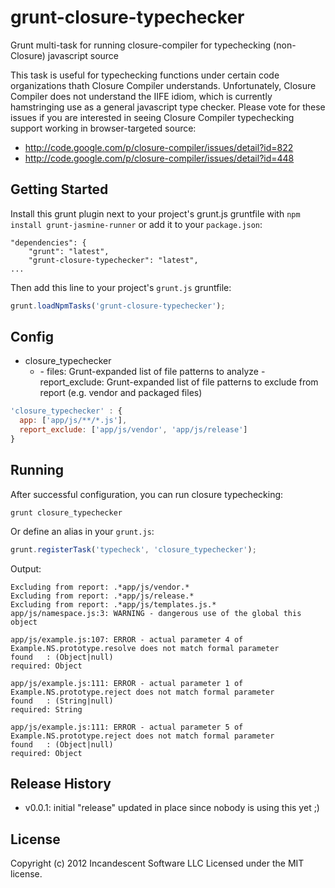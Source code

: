 # grunt-closure-typechecker

Grunt multi-task for running closure-compiler for typechecking (non-Closure) javascript source

This task is useful for typechecking functions under certain code organizations thath Closure Compiler understands.
Unfortunately, Closure Compiler does not understand the IIFE idiom, which is currently hamstringing use as a general javascript type checker.
Please vote for these issues if you are interested in seeing Closure Compiler typechecking support working in browser-targeted source:

* http://code.google.com/p/closure-compiler/issues/detail?id=822
* http://code.google.com/p/closure-compiler/issues/detail?id=448

## Getting Started

Install this grunt plugin next to your project's grunt.js gruntfile with `npm install grunt-jasmine-runner` or add it to your `package.json`:

```
"dependencies": {
    "grunt": "latest",
    "grunt-closure-typechecker": "latest",
...
```

Then add this line to your project's `grunt.js` gruntfile:

```javascript
grunt.loadNpmTasks('grunt-closure-typechecker');
```

## Config
- closure_typechecker
  - <config name>
    - files: Grunt-expanded list of file patterns to analyze
    - report_exclude: Grunt-expanded list of file patterns to exclude from report (e.g. vendor and packaged files)

```javascript
'closure_typechecker' : {
  app: ['app/js/**/*.js'],
  report_exclude: ['app/js/vendor', 'app/js/release']
}
```

## Running

After successful configuration, you can run closure typechecking:

```grunt closure_typechecker```

Or define an alias in your `grunt.js`:

```javascript
grunt.registerTask('typecheck', 'closure_typechecker');
```

Output:

```
Excluding from report: .*app/js/vendor.*
Excluding from report: .*app/js/release.*
Excluding from report: .*app/js/templates.js.*
app/js/namespace.js:3: WARNING - dangerous use of the global this object

app/js/example.js:107: ERROR - actual parameter 4 of Example.NS.prototype.resolve does not match formal parameter
found   : (Object|null)
required: Object

app/js/example.js:111: ERROR - actual parameter 1 of Example.NS.prototype.reject does not match formal parameter
found   : (String|null)
required: String

app/js/example.js:111: ERROR - actual parameter 5 of Example.NS.prototype.reject does not match formal parameter
found   : (Object|null)
required: Object

```

## Release History

* v0.0.1: initial "release" updated in place since nobody is using this yet ;)

## License
Copyright (c) 2012 Incandescent Software LLC
Licensed under the MIT license.

